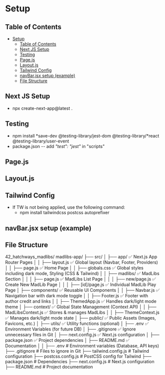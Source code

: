 # Setup

## Table of Contents

- [Setup](#setup)
  - [Table of Contents](#table-of-contents)
  - [Next JS Setup](#next-js-setup)
  - [Testing](#testing)
  - [Page.js](#pagejs)
  - [Layout.js](#layoutjs)
  - [Tailwind Config](#tailwind-config)
  - [navBar.jsx setup (example)](#navbarjsx-setup-example)
  - [File Structure](#file-structure)

## Next JS Setup

- npx create-next-app@latest .

## Testing

- npm install *save-dev @testing-library/jest-dom @testing-library/*react @testing-library/user-event
- package.json -- add *"test": "jest"* in "scripts"

## Page.js

<!--
// src/app/page.js

import BoxList from "./boxes/BoxList";

export default function HomePage() {
  return (
    <div className="flex flex-col items-center">
      <h1 className="text-2xl font-bold mb-4">React Box App</h1>
      <BoxList />
    </div>
  );
}
-->

## Layout.js

<!--
// src/app/layout.js

import "./globals.css";

export const metadata = {
  title: "React Box App",
  description: "An app to dynamically add and remove boxes",
};

export default function RootLayout({ children }) {
  return (
    <html lang="en">
      <body className="antialiased">
        <main className="container mx-auto p-4">{children}</main>
      </body>
    </html>
  );
}
-->

## Tailwind Config

<!-- 
/** @type {import('tailwindcss').Config} */
export default {
  content: [
    "./src/pages/**/*.{js,ts,jsx,tsx,mdx}",
    "./src/components/**/*.{js,ts,jsx,tsx,mdx}",
    "./src/app/**/*.{js,ts,jsx,tsx,mdx}",
  ],
  theme: {
    extend: {
      colors: {
        background: "var(--background)",
        foreground: "var(--foreground)",
      },
    },
  },
  plugins: [],
};
-->

- If TW is not being applied, use the following command:
  - npm install tailwindcss postcss autoprefixer

## navBar.jsx setup (example)

<!--
// src/navBar.jsx

"use client";

import Link from "next/link";

const NavBar = () => {
  return (
    <nav className="bg-blue-600 text-white p-4 w-full">
      <div className="max-w-6xl mx-auto flex justify-between items-center">
        {/* Left Side - Vending Machine */}
        <div>
          <Link
            href="/"
            className="text-2xl font-bold transition-colors duration-300 hover:text-blue-300"
          >
            Vending Machine
          </Link>
        </div>

        {/* Right Side - Snack Links */}
        <div className="flex space-x-8">
          <Link
            href="/snacks/coke"
            className="text-lg transition-colors duration-300 hover:text-blue-300"
          >
            Coke
          </Link>
          <Link
            href="/snacks/lays"
            className="text-lg transition-colors duration-300 hover:text-blue-300"
          >
            Lays Chips
          </Link>
          <Link
            href="/snacks/snickers"
            className="text-lg transition-colors duration-300 hover:text-blue-300"
          >
            Snickers
          </Link>
        </div>
      </div>
    </nav>
  );
};

export default NavBar;
-->

## File Structure

42_hatchways_madlibs/
madlibs-app/
 ├── src/
 │   ├── app/                      ✅ Next.js App Router Pages
 │   │   ├── layout.js             ✅ Global layout (Navbar, Footer, Providers)
 │   │   ├── page.js               ✅ Home Page
 │   │   ├── globals.css           ✅ Global styles including dark mode, Styling (CSS & Tailwind)
 │   │   ├── madlibs/              ✅ MadLibs Section
 │   │   │   ├── page.js           ✅ MadLibs List Page
 │   │   │   ├── new/page.js       ✅ Create New MadLib Page
 │   │   │   ├── [id]/page.js      ✅ Individual MadLib Play Page
 │   ├── components/               ✅ Reusable UI Components
 │   │   ├── Navbar.js             ✅ Navigation bar with dark mode toggle
 │   │   ├── Footer.js             ✅ Footer with author credit and links
 │   │   ├── ThemedApp.js          ✅ Handles dark/light mode theme
 │   ├── context/                  ✅ Global State Management (Context API)
 │   │   ├── MadLibsContext.js      ✅ Stores & manages MadLibs
 │   │   ├── ThemeContext.js        ✅ Manages dark/light mode state
 │   ├── public/                    ✅ Public Assets (Images, Favicons, etc.)
 │   ├── utils/                      ✅ Utility functions (optional)
 │   ├── .env                        ✅ Environment Variables (for future DB)
 │   ├── .gitignore                   ✅ Ignore unnecessary files in Git
 │   ├── next.config.js               ✅ Next.js configuration
 │   ├── package.json                 ✅ Project dependencies
 │   ├── README.md                     ✅ Documentation
 │   │
 ├── .env                     # Environment variables (Database, API keys)
 ├── .gitignore                # Files to ignore in Git
 ├── tailwind.config.js        # Tailwind configuration
 ├── postcss.config.js         # PostCSS config for Tailwind
 ├── package.json              # Dependencies
 ├── next.config.js            # Next.js configuration
 ├── README.md                 # Project documentation
